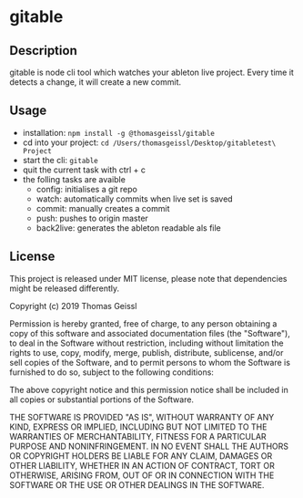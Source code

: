 # gitable


## Description
gitable is node cli tool which watches your ableton live project. Every time it detects a change, it will create a new commit.

## Usage
* installation: `npm install -g @thomasgeissl/gitable`
* cd into your project: `cd /Users/thomasgeissl/Desktop/gitabletest\ Project`
* start the cli: `gitable`
* quit the current task with ctrl + c
* the folling tasks are avaible
    * config: initialises a git repo
    * watch: automatically commits when live set is saved
    * commit: manually creates a commit
    * push: pushes to origin master
    * back2live: generates the ableton readable als file

## License
This project is released under MIT license, please note that dependencies might be released differently.

Copyright (c) 2019 Thomas Geissl

Permission is hereby granted, free of charge, to any person obtaining a copy of this software and associated documentation files (the "Software"), to deal in the Software without restriction, including without limitation the rights to use, copy, modify, merge, publish, distribute, sublicense, and/or sell copies of the Software, and to permit persons to whom the Software is furnished to do so, subject to the following conditions:

The above copyright notice and this permission notice shall be included in all copies or substantial portions of the Software.

THE SOFTWARE IS PROVIDED "AS IS", WITHOUT WARRANTY OF ANY KIND, EXPRESS OR IMPLIED, INCLUDING BUT NOT LIMITED TO THE WARRANTIES OF MERCHANTABILITY, FITNESS FOR A PARTICULAR PURPOSE AND NONINFRINGEMENT. IN NO EVENT SHALL THE AUTHORS OR COPYRIGHT HOLDERS BE LIABLE FOR ANY CLAIM, DAMAGES OR OTHER LIABILITY, WHETHER IN AN ACTION OF CONTRACT, TORT OR OTHERWISE, ARISING FROM, OUT OF OR IN CONNECTION WITH THE SOFTWARE OR THE USE OR OTHER DEALINGS IN THE SOFTWARE.